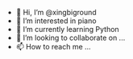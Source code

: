- 👋 Hi, I’m @xingbiground
- 👀 I’m interested in piano
- 🌱 I’m currently learning Python
- 💞️ I’m looking to collaborate on ...
- 📫 How to reach me ...

<!---
xingbiground/xingbiground is a ✨ special ✨ repository because its `README.md` (this file) appears on your GitHub profile.
You can click the Preview link to take a look at your changes.
--->
